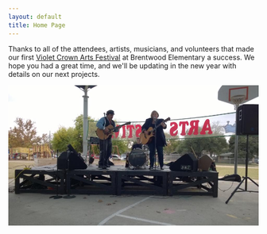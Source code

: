 ```yaml
---
layout: default
title: Home Page
---
```


Thanks to all of the attendees, artists, musicians, and volunteers that made our first
<a href="artsfest.html">Violet Crown Arts Festival</a> at Brentwood Elementary a success.
We hope you had a great time, and we'll be updating in the new year with details on our
next projects.

<img src="img/10366168_10152971314114225_425096356953855628_n.jpg" class="img-responsive well">
